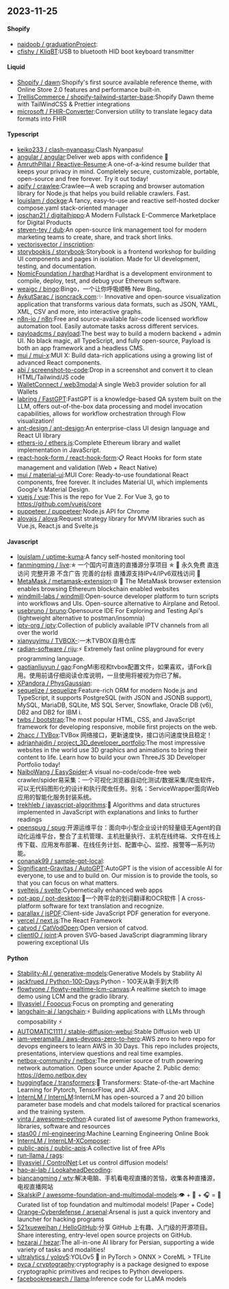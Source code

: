## 2023-11-25

#### Shopify
* [naidoob / graduationProject](https://github.com/naidoob/graduationProject):
* [cfishy / KliqBT](https://github.com/cfishy/KliqBT):USB to bluetooth HID boot keyboard transmitter

#### Liquid
* [Shopify / dawn](https://github.com/Shopify/dawn):Shopify's first source available reference theme, with Online Store 2.0 features and performance built-in.
* [TrellisCommerce / shopify-tailwind-starter-base](https://github.com/TrellisCommerce/shopify-tailwind-starter-base):Shopify Dawn theme with TailWindCSS & Prettier integrations
* [microsoft / FHIR-Converter](https://github.com/microsoft/FHIR-Converter):Conversion utility to translate legacy data formats into FHIR

#### Typescript
* [keiko233 / clash-nyanpasu](https://github.com/keiko233/clash-nyanpasu):Clash Nyanpasu!
* [angular / angular](https://github.com/angular/angular):Deliver web apps with confidence 🚀
* [AmruthPillai / Reactive-Resume](https://github.com/AmruthPillai/Reactive-Resume):A one-of-a-kind resume builder that keeps your privacy in mind. Completely secure, customizable, portable, open-source and free forever. Try it out today!
* [apify / crawlee](https://github.com/apify/crawlee):Crawlee—A web scraping and browser automation library for Node.js that helps you build reliable crawlers. Fast.
* [louislam / dockge](https://github.com/louislam/dockge):A fancy, easy-to-use and reactive self-hosted docker compose.yaml stack-oriented manager
* [joschan21 / digitalhippo](https://github.com/joschan21/digitalhippo):A Modern Fullstack E-Commerce Marketplace for Digital Products
* [steven-tey / dub](https://github.com/steven-tey/dub):An open-source link management tool for modern marketing teams to create, share, and track short links.
* [vectorisvector / inscription](https://github.com/vectorisvector/inscription):
* [storybookjs / storybook](https://github.com/storybookjs/storybook):Storybook is a frontend workshop for building UI components and pages in isolation. Made for UI development, testing, and documentation.
* [NomicFoundation / hardhat](https://github.com/NomicFoundation/hardhat):Hardhat is a development environment to compile, deploy, test, and debug your Ethereum software.
* [weaigc / bingo](https://github.com/weaigc/bingo):Bingo，一个让你呼吸顺畅 New Bing。
* [AykutSarac / jsoncrack.com](https://github.com/AykutSarac/jsoncrack.com):✨ Innovative and open-source visualization application that transforms various data formats, such as JSON, YAML, XML, CSV and more, into interactive graphs.
* [n8n-io / n8n](https://github.com/n8n-io/n8n):Free and source-available fair-code licensed workflow automation tool. Easily automate tasks across different services.
* [payloadcms / payload](https://github.com/payloadcms/payload):The best way to build a modern backend + admin UI. No black magic, all TypeScript, and fully open-source, Payload is both an app framework and a headless CMS.
* [mui / mui-x](https://github.com/mui/mui-x):MUI X: Build data-rich applications using a growing list of advanced React components.
* [abi / screenshot-to-code](https://github.com/abi/screenshot-to-code):Drop in a screenshot and convert it to clean HTML/Tailwind/JS code
* [WalletConnect / web3modal](https://github.com/WalletConnect/web3modal):A single Web3 provider solution for all Wallets
* [labring / FastGPT](https://github.com/labring/FastGPT):FastGPT is a knowledge-based QA system built on the LLM, offers out-of-the-box data processing and model invocation capabilities, allows for workflow orchestration through Flow visualization!
* [ant-design / ant-design](https://github.com/ant-design/ant-design):An enterprise-class UI design language and React UI library
* [ethers-io / ethers.js](https://github.com/ethers-io/ethers.js):Complete Ethereum library and wallet implementation in JavaScript.
* [react-hook-form / react-hook-form](https://github.com/react-hook-form/react-hook-form):📋 React Hooks for form state management and validation (Web + React Native)
* [mui / material-ui](https://github.com/mui/material-ui):MUI Core: Ready-to-use foundational React components, free forever. It includes Material UI, which implements Google's Material Design.
* [vuejs / vue](https://github.com/vuejs/vue):This is the repo for Vue 2. For Vue 3, go to https://github.com/vuejs/core
* [puppeteer / puppeteer](https://github.com/puppeteer/puppeteer):Node.js API for Chrome
* [alovajs / alova](https://github.com/alovajs/alova):Request strategy library for MVVM libraries such as Vue.js, React.js and Svelte.js

#### Javascript
* [louislam / uptime-kuma](https://github.com/louislam/uptime-kuma):A fancy self-hosted monitoring tool
* [fanmingming / live](https://github.com/fanmingming/live):✯ 一个国内可直连的直播源分享项目 ✯ 🔕 永久免费 直连访问 完整开源 不含广告 完善的台标 直播源支持IPv4/IPv6双栈访问 🔕
* [MetaMask / metamask-extension](https://github.com/MetaMask/metamask-extension):🌐 🔌 The MetaMask browser extension enables browsing Ethereum blockchain enabled websites
* [windmill-labs / windmill](https://github.com/windmill-labs/windmill):Open-source developer platform to turn scripts into workflows and UIs. Open-source alternative to Airplane and Retool.
* [usebruno / bruno](https://github.com/usebruno/bruno):Opensource IDE For Exploring and Testing Api's (lightweight alternative to postman/insomnia)
* [iptv-org / iptv](https://github.com/iptv-org/iptv):Collection of publicly available IPTV channels from all over the world
* [xianyuyimu / TVBOX-](https://github.com/xianyuyimu/TVBOX-):一木TVBOX自用仓库
* [radian-software / riju](https://github.com/radian-software/riju):⚡ Extremely fast online playground for every programming language.
* [gaotianliuyun / gao](https://github.com/gaotianliuyun/gao):FongMi影视和tvbox配置文件，如果喜欢，请Fork自用。使用前请仔细阅读仓库说明，一旦使用将被视为你已了解。
* [XPandora / PhysGaussian](https://github.com/XPandora/PhysGaussian):
* [sequelize / sequelize](https://github.com/sequelize/sequelize):Feature-rich ORM for modern Node.js and TypeScript, it supports PostgreSQL (with JSON and JSONB support), MySQL, MariaDB, SQLite, MS SQL Server, Snowflake, Oracle DB (v6), DB2 and DB2 for IBM i.
* [twbs / bootstrap](https://github.com/twbs/bootstrap):The most popular HTML, CSS, and JavaScript framework for developing responsive, mobile first projects on the web.
* [2hacc / TVBox](https://github.com/2hacc/TVBox):TVBox 网络接口，更新速度快，接口访问速度快且稳定！
* [adrianhajdin / project_3D_developer_portfolio](https://github.com/adrianhajdin/project_3D_developer_portfolio):The most impressive websites in the world use 3D graphics and animations to bring their content to life. Learn how to build your own ThreeJS 3D Developer Portfolio today!
* [NaiboWang / EasySpider](https://github.com/NaiboWang/EasySpider):A visual no-code/code-free web crawler/spider易采集：一个可视化浏览器自动化测试/数据采集/爬虫软件，可以无代码图形化的设计和执行爬虫任务。别名：ServiceWrapper面向Web应用的智能化服务封装系统。
* [trekhleb / javascript-algorithms](https://github.com/trekhleb/javascript-algorithms):📝 Algorithms and data structures implemented in JavaScript with explanations and links to further readings
* [openspug / spug](https://github.com/openspug/spug):开源运维平台：面向中小型企业设计的轻量级无Agent的自动化运维平台，整合了主机管理、主机批量执行、主机在线终端、文件在线上传下载、应用发布部署、在线任务计划、配置中心、监控、报警等一系列功能。
* [conanak99 / sample-gpt-local](https://github.com/conanak99/sample-gpt-local):
* [Significant-Gravitas / AutoGPT](https://github.com/Significant-Gravitas/AutoGPT):AutoGPT is the vision of accessible AI for everyone, to use and to build on. Our mission is to provide the tools, so that you can focus on what matters.
* [sveltejs / svelte](https://github.com/sveltejs/svelte):Cybernetically enhanced web apps
* [pot-app / pot-desktop](https://github.com/pot-app/pot-desktop):🌈一个跨平台的划词翻译和OCR软件 | A cross-platform software for text translation and recognize.
* [parallax / jsPDF](https://github.com/parallax/jsPDF):Client-side JavaScript PDF generation for everyone.
* [vercel / next.js](https://github.com/vercel/next.js):The React Framework
* [catvod / CatVodOpen](https://github.com/catvod/CatVodOpen):Open version of catvod.
* [clientIO / joint](https://github.com/clientIO/joint):A proven SVG-based JavaScript diagramming library powering exceptional UIs

#### Python
* [Stability-AI / generative-models](https://github.com/Stability-AI/generative-models):Generative Models by Stability AI
* [jackfrued / Python-100-Days](https://github.com/jackfrued/Python-100-Days):Python - 100天从新手到大师
* [flowtyone / flowty-realtime-lcm-canvas](https://github.com/flowtyone/flowty-realtime-lcm-canvas):A realtime sketch to image demo using LCM and the gradio library.
* [lllyasviel / Fooocus](https://github.com/lllyasviel/Fooocus):Focus on prompting and generating
* [langchain-ai / langchain](https://github.com/langchain-ai/langchain):⚡ Building applications with LLMs through composability ⚡
* [AUTOMATIC1111 / stable-diffusion-webui](https://github.com/AUTOMATIC1111/stable-diffusion-webui):Stable Diffusion web UI
* [iam-veeramalla / aws-devops-zero-to-hero](https://github.com/iam-veeramalla/aws-devops-zero-to-hero):AWS zero to hero repo for devops engineers to learn AWS in 30 Days. This repo includes projects, presentations, interview questions and real time examples.
* [netbox-community / netbox](https://github.com/netbox-community/netbox):The premier source of truth powering network automation. Open source under Apache 2. Public demo: https://demo.netbox.dev
* [huggingface / transformers](https://github.com/huggingface/transformers):🤗 Transformers: State-of-the-art Machine Learning for Pytorch, TensorFlow, and JAX.
* [InternLM / InternLM](https://github.com/InternLM/InternLM):InternLM has open-sourced a 7 and 20 billion parameter base models and chat models tailored for practical scenarios and the training system.
* [vinta / awesome-python](https://github.com/vinta/awesome-python):A curated list of awesome Python frameworks, libraries, software and resources
* [stas00 / ml-engineering](https://github.com/stas00/ml-engineering):Machine Learning Engineering Online Book
* [InternLM / InternLM-XComposer](https://github.com/InternLM/InternLM-XComposer):
* [public-apis / public-apis](https://github.com/public-apis/public-apis):A collective list of free APIs
* [run-llama / rags](https://github.com/run-llama/rags):
* [lllyasviel / ControlNet](https://github.com/lllyasviel/ControlNet):Let us control diffusion models!
* [hao-ai-lab / LookaheadDecoding](https://github.com/hao-ai-lab/LookaheadDecoding):
* [biancangming / wtv](https://github.com/biancangming/wtv):解决电脑、手机看电视直播的苦恼，收集各种直播源，电视直播网站
* [SkalskiP / awesome-foundation-and-multimodal-models](https://github.com/SkalskiP/awesome-foundation-and-multimodal-models):👁️ + 💬 + 🎧 = 🤖 Curated list of top foundation and multimodal models! [Paper + Code]
* [Orange-Cyberdefense / arsenal](https://github.com/Orange-Cyberdefense/arsenal):Arsenal is just a quick inventory and launcher for hacking programs
* [521xueweihan / HelloGitHub](https://github.com/521xueweihan/HelloGitHub):分享 GitHub 上有趣、入门级的开源项目。Share interesting, entry-level open source projects on GitHub.
* [hezarai / hezar](https://github.com/hezarai/hezar):The all-in-one AI library for Persian, supporting a wide variety of tasks and modalities!
* [ultralytics / yolov5](https://github.com/ultralytics/yolov5):YOLOv5 🚀 in PyTorch > ONNX > CoreML > TFLite
* [pyca / cryptography](https://github.com/pyca/cryptography):cryptography is a package designed to expose cryptographic primitives and recipes to Python developers.
* [facebookresearch / llama](https://github.com/facebookresearch/llama):Inference code for LLaMA models
